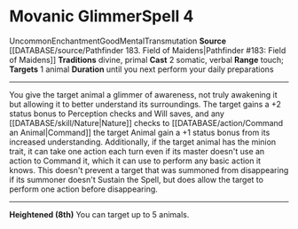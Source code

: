 ﻿---
actions: '[two-actions]'
area: null
bloodline: null
component:
- Somatic
- Verbal
cost: null
deity: null
domain: null
duration: until you next perform your daily preparations
element: null
heighten: 8th
heighten_level: 4, 8
id: '1223'
lesson: null
level: '4'
mystery: null
name: Movanic Glimmer
patron_theme: null
range: touch
rarity: Uncommon
requirement: null
rus_type_level: null
saving_throw: null
school: Enchantment
source: '[[DATABASE/source/Pathfinder 183. Field of Maidens|Pathfinder #183: Field
  of Maidens]]'
target: 1 animal
tradition:
- Divine
- Primal
trait:
- '[[DATABASE/trait/Enchantment|Enchantment]]'
- '[[DATABASE/trait/Good|Good]]'
- '[[DATABASE/trait/Mental|Mental]]'
- '[[DATABASE/trait/Transmutation|Transmutation]]'
- '[[DATABASE/trait/Uncommon|Uncommon]]'
trigger: null
type: Spell

---
# Movanic Glimmer<span class="item-type">Spell 4</span>

<span class="trait-uncommon item-trait">Uncommon</span><span class="item-trait">Enchantment</span><span class="item-trait">Good</span><span class="item-trait">Mental</span><span class="item-trait">Transmutation</span>
**Source** [[DATABASE/source/Pathfinder 183. Field of Maidens|Pathfinder #183: Field of Maidens]]
**Traditions** divine, primal
**Cast** <span class="action-icon">2</span> somatic, verbal
**Range** touch; **Targets** 1 animal
**Duration** until you next perform your daily preparations

---
You give the target animal a glimmer of awareness, not truly awakening it but allowing it to better understand its surroundings. The target gains a +2 status bonus to Perception checks and Will saves, and any [[DATABASE/skill/Nature|Nature]] checks to [[DATABASE/action/Command an Animal|Command]] the target Animal gain a +1 status bonus from its increased understanding. Additionally, if the target animal has the minion trait, it can take one action each turn even if its master doesn't use an action to Command it, which it can use to perform any basic action it knows. This doesn't prevent a target that was summoned from disappearing if its summoner doesn't Sustain the Spell, but does allow the target to perform one action before disappearing.

---
**Heightened (8th)** You can target up to 5 animals.